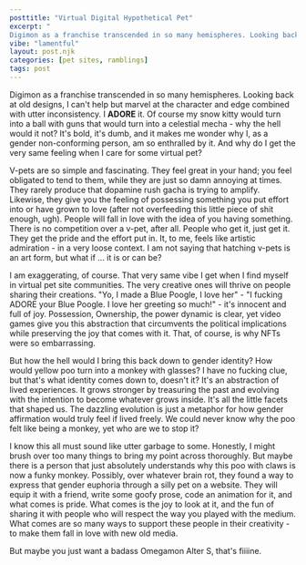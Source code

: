 ```yaml
---
posttitle: "Virtual Digital Hypothetical Pet"
excerpt: "
Digimon as a franchise transcended in so many hemispheres. Looking back at old designs, I can't help but marvel at the character and edge combined with utter inconsistency. I ADORE it. Of course my snow kitty would turn into a ball with guns that would turn into a celestial mecha - why the hell would it not? It's bold, it's dumb, and it makes me wonder why I, as a gender non-conforming person, am so enthralled by it. And why do I get the very same feeling when I care for some virtual pet?"
vibe: "lamentful"
layout: post.njk
categories: [pet sites, ramblings]
tags: post
---
```


Digimon as a franchise transcended in so many hemispheres. Looking back at old designs, I can't help but marvel at the character and edge combined with utter inconsistency. I **ADORE** it. Of course my snow kitty would turn into a ball with guns that would turn into a celestial mecha - why the hell would it not? It's bold, it's dumb, and it makes me wonder why I, as a gender non-conforming person, am so enthralled by it. And why do I get the very same feeling when I care for some virtual pet?

V-pets are so simple and fascinating. They feel great in your hand; you feel obligated to tend to them, while they are just so damn annoying at times. They rarely produce that dopamine rush gacha is trying to amplify. Likewise, they give you the feeling of possessing something you put effort into or have grown to love (after not overfeeding this little piece of shit enough, ugh). People will fall in love with the idea of you having something. There is no competition over a v-pet, after all. People who get it, just get it. They get the pride and the effort put in. It, to me, feels like artistic admiration - in a very loose context. I am not saying that hatching v-pets is an art form, but what if ... it is or can be?

I am exaggerating, of course. That very same vibe I get when I find myself in virtual pet site communities. The very creative ones will thrive on people sharing their creations. "Yo, I made a Blue Poogle, I love her" - "I fucking ADORE your Blue Poogle. I love her greeting so much!" - it's innocent and full of joy. Possession, Ownership, the power dynamic is clear, yet video games give you this abstraction that circumvents the political implications while preserving the joy that comes with it. That, of course, is why NFTs were so embarrassing.

But how the hell would I bring this back down to gender identity? How would yellow poo turn into a monkey with glasses? I have no fucking clue, but that's what identity comes down to, doesn't it? It's an abstraction of lived experiences. It grows stronger by treasuring the past and evolving with the intention to become whatever grows inside. It's all the little facets that shaped us. The dazzling evolution is just a metaphor for how gender affirmation would truly feel if lived freely. We could never know why the poo felt like being a monkey, yet who are we to stop it?

I know this all must sound like utter garbage to some. Honestly, I might brush over too many things to bring my point across thoroughly. But maybe there is a person that just absolutely understands why this poo with claws is now a funky monkey. Possibly, over whatever brain rot, they found a way to express that gender euphoria through a silly pet on a website. They will equip it with a friend, write some goofy prose, code an animation for it, and what comes is pride. What comes is the joy to look at it, and the fun of sharing it with people who will respect the way you played with the medium. What comes are so many ways to support these people in their creativity - to make them fall in love with new old media.

But maybe you just want a badass Omegamon Alter S, that's fiiiine.
